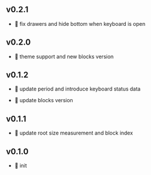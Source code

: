 ## v0.2.1

* 🐞 fix drawers and hide bottom when keyboard is open

## v0.2.0

* 🌱 theme support and new blocks version

## v0.1.2

* 🐞 update period and introduce keyboard status data

* 🐞 update blocks version

## v0.1.1

* 🐞 update root size measurement and block index

## v0.1.0

* 🐣 init
